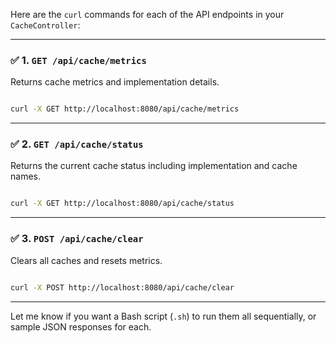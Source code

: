 Here are the `curl` commands for each of the API endpoints in your `CacheController`:

---

### ✅ 1. `GET /api/cache/metrics`

Returns cache metrics and implementation details.

```sh

curl -X GET http://localhost:8080/api/cache/metrics
```

---

### ✅ 2. `GET /api/cache/status`

Returns the current cache status including implementation and cache names.

```sh

curl -X GET http://localhost:8080/api/cache/status
```

---

### ✅ 3. `POST /api/cache/clear`

Clears all caches and resets metrics.

```sh

curl -X POST http://localhost:8080/api/cache/clear
```

---

Let me know if you want a Bash script (`.sh`) to run them all sequentially, or sample JSON responses for each.
